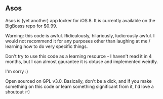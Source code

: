 Asos 
------------- 

Asos is (yet another) app locker for iOS 8. It is currently available on the BigBosss repo for $0.99. 

Warning: this code is awful. Ridiculously, hilariously, ludicrously awful. I would not recommend it for any purposes other than laughing at me / learning how to do very specific things.

Don't try to use this code as a learning resource - I haven't read it in 4 months, but I can almost gaurantee it is obtuse and implemented weirdly. 

I'm sorry :)

Open sourced on GPL v3.0. Basically, don't be a dick, and if you make something on this code or learn something significant from it, I'd love a shoutout :-)
